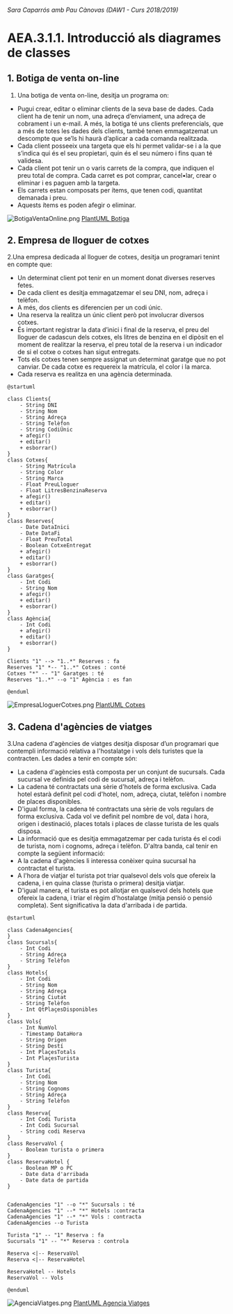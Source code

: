 ###### Sara Caparrós amb Pau Cànovas (DAW1 - Curs 2018/2019)

# AEA.3.1.1. Introducció als diagrames de classes

## 1. Botiga de venta on-line
1. Una botiga de venta on-line, desitja un programa on:
-	Pugui crear, editar o eliminar clients de la seva base de dades. Cada client ha de tenir un nom, una adreça d’enviament, una adreça de  cobrament i un e-mail. A més, la botiga té uns clients preferencials, que a més de totes les dades dels clients, també tenen emmagatzemat un descompte que se’ls hi haurà d’aplicar a cada comanda realitzada. 
-	Cada client posseeix una targeta que els hi permet validar-se i a la que s’indica qui és el seu propietari, quin és el seu número i fins quan té validesa. 
-	Cada client pot tenir un o varis carrets de la compra, que indiquen el preu total de compra. Cada carret es pot comprar, cancel•lar, crear o eliminar i es paguen amb la targeta. 
-	Els carrets estan composats per ítems, que tenen codi, quantitat demanada i preu. 
-	Aquests ítems es poden afegir o eliminar. 

![BotigaVentaOnline.png](./img/BotigaVentaOnline.png)
[PlantUML Botiga](./PlantUML/BotigaVentaOnline.puml "BotigaVentaOnline.puml")


## 2. Empresa de lloguer de cotxes
2.Una empresa dedicada al lloguer de cotxes, desitja un programari tenint en compte que:
-	Un determinat client pot tenir en un moment donat diverses reserves fetes. 
-	De cada client es desitja emmagatzemar el seu DNI, nom, adreça i telèfon. 
-	A més, dos clients es diferencien per un codi únic. 
-	Una reserva la realitza un únic client però pot involucrar diversos cotxes. 
-	És important registrar la data d’inici i final de la reserva, el preu del lloguer de cadascun dels cotxes, els litres de benzina en el dipòsit en el moment de realitzar la reserva, el preu total de la reserva i un indicador de si el cotxe o cotxes han sigut entregats. 
-	Tots els cotxes tenen sempre assignat un determinat garatge que no pot canviar. De cada cotxe es requereix la matrícula, el color i la marca. 
-	Cada reserva es realitza en una agència determinada.
 
```
@startuml

class Clients{
    - String DNI
    - String Nom
    - String Adreça
    - String Telèfon
    - String CodiÚnic
    + afegir()
    + editar()
    + esborrar()
}
class Cotxes{
    - String Matrícula
    - String Color
    - String Marca
    - Float PreuLloguer
    - Float LitresBenzinaReserva
    + afegir()
    + editar()
    + esborrar()
}
class Reserves{
    - Date DataInici
    - Date DataFi
    - Float PreuTotal
    - Boolean CotxeEntregat
    + afegir()
    + editar()
    + esborrar()
}
class Garatges{
    - Int Codi
    - String Nom
    + afegir()
    + editar()
    + esborrar()
}
class Agència{
    - Int Codi
    + afegir()
    + editar()
    + esborrar()
}

Clients "1" --> "1..*" Reserves : fa
Reserves "1" *-- "1..*" Cotxes : conté
Cotxes "*" -- "1" Garatges : té
Reserves "1..*" --o "1" Agència : es fan

@enduml
```

![EmpresaLloguerCotxes.png](./img/EmpresaLloguerCotxes.png)
[PlantUML Cotxes](./PlantUML/EmpresaLloguerCotxes.puml "EmpresaLloguerCotxes.puml")

## 3. Cadena d'agències de viatges
3.Una cadena d'agències de viatges desitja disposar d’un programari que contempli informació relativa a l'hostalatge i vols dels turistes que la contracten. Les dades a tenir en compte són:
-	La cadena d'agències està composta per un conjunt de sucursals. Cada sucursal ve definida pel codi de sucursal, adreça i telèfon.
-	La cadena té contractats una sèrie d'hotels de forma exclusiva. Cada hotel estarà definit pel codi d'hotel, nom, adreça, ciutat, telèfon i nombre de places disponibles.
-	D'igual forma, la cadena té contractats una sèrie de vols regulars de forma exclusiva. Cada vol ve definit pel nombre de vol, data i hora, origen i destinació, places totals i places de classe turista de les quals disposa.
-	La informació que es desitja emmagatzemar per cada turista és el codi de turista, nom i cognoms, adreça i telèfon.
D'altra banda, cal tenir en compte la següent informació:
-	A la cadena d'agències li interessa conèixer quina sucursal ha contractat el turista.
-	A l'hora de viatjar el turista pot triar qualsevol dels vols que ofereix la cadena, i en quina classe (turista o primera) desitja viatjar.
-	D'igual manera, el turista es pot allotjar en qualsevol dels hotels que ofereix la cadena, i triar el règim d'hostalatge (mitja pensió o pensió completa). Sent significativa la data d'arribada i de partida.

```
@startuml

class CadenaAgencies{
}
class Sucursals{
    - Int Codi
    - String Adreça
    - String Telèfon
}
class Hotels{
    - Int Codi
    - String Nom
    - String Adreça
    - String Ciutat
    - String Telèfon
    - Int QtPlaçesDisponibles
}
class Vols{
    - Int NumVol
    - Timestamp DataHora
    - String Origen
    - String Destí
    - Int PlaçesTotals
    - Int PlaçesTurista
}
class Turista{
    - Int Codi
    - String Nom
    - String Cognoms
    - String Adreça
    - String Telèfon
}
class Reserva{
    - Int Codi Turista
    - Int Codi Sucursal
    - String codi Reserva
}
class ReservaVol {
    - Boolean turista o primera
}
class ReservaHotel {
    - Boolean MP o PC
    - Date data d'arribada
    - Date data de partida
}


CadenaAgencies "1" --o "*" Sucursals : té
CadenaAgencies "1" --* "*" Hotels :contracta
CadenaAgencies "1" --* "*" Vols : contracta
CadenaAgencies --o Turista

Turista "1" -- "1" Reserva : fa
Sucursals "1" -- "*" Reserva : controla

Reserva <|-- ReservaVol
Reserva <|-- ReservaHotel

ReservaHotel -- Hotels
ReservaVol -- Vols

@enduml
```
 

![AgenciaViatges.png](./img/AgenciaViatges.png)
[PlantUML Agencia Viatges](./PlantUML/AgenciaViatges.puml "AgenciaViatges.puml")
